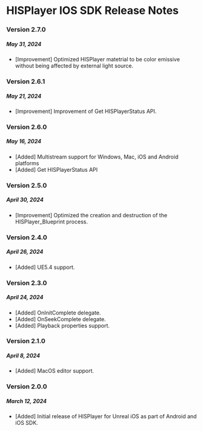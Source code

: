 # HISPlayer IOS SDK Release Notes
### Version 2.7.0
##### May 31, 2024
- [Improvement] Optimized HISPlayer matetrial to be color emissive without being affected by external light source.

### Version 2.6.1
##### May 21, 2024
- [Improvement] Improvement of Get HISPlayerStatus API.

### Version 2.6.0
##### May 16, 2024
- [Added] Multistream support for Windows, Mac, iOS and Android platforms
- [Added] Get HISPlayerStatus API

### Version 2.5.0
##### April 30, 2024
- [Improvement] Optimized the creation and destruction of the HISPlayer_Blueprint process.

### Version 2.4.0
##### April 26, 2024
- [Added] UE5.4 support.

### Version 2.3.0
##### April 24, 2024
- [Added] OnInitComplete delegate.
- [Added] OnSeekComplete delegate.
- [Added] Playback properties support.

### Version 2.1.0
##### April 8, 2024
- [Added] MacOS editor support.

### Version 2.0.0
##### March 12, 2024
- [Added] Initial release of HISPlayer for Unreal iOS as part of Android and iOS SDK.
